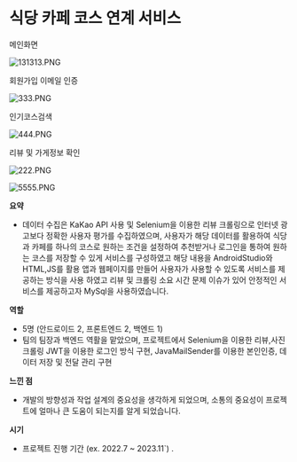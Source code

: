 # 식당 카페 코스 연계 서비스

메인화면

![131313.PNG](https://github.com/TutiTuti/HowAbout/blob/main/assets/131313.png)

회원가입 이메일 인증

![333.PNG](https://github.com/TutiTuti/HowAbout/blob/main/assets/333.png)

인기코스검색

![444.PNG](https://github.com/TutiTuti/HowAbout/blob/main/assets/444.png)

리뷰 및 가게정보 확인

![222.PNG](https://github.com/TutiTuti/HowAbout/blob/main/assets/222.png)

![5555.PNG](https://github.com/TutiTuti/HowAbout/blob/main/assets/5555.png)

**요약**

- 데이터 수집은 KaKao API 사용 및 Selenium을 이용한 리뷰 크롤링으로 인터넷 광고보다 정확한 사용자 평가를 수집하였으며, 사용자가 해당 데이터를 활용하여 식당과 카페를 하나의 코스로 원하는 조건을 설정하여 추천받거나 로그인을 통하여 원하는 코스를 저장할 수 있게 서비스를 구성하였고 해당 내용을 AndroidStudio와 HTML,JS를 활용 앱과 웹페이지를 만들어 사용자가 사용할 수 있도록 서비스를 제공하는 방식을 사용 하였고 리뷰 및 크롤링 소요 시간 문제 이슈가 있어 안정적인 서비스를 제공하고자 MySql을 사용하였습니다.

**역할**

- 5명 (안드로이드 2, 프론트엔드 2, 백엔드 1)
- 팀의 팀장과 백엔드 역활을 맡았으며, 프로젝트에서  Selenium을 이용한 리뷰,사진 크롤링
JWT을 이용한 로그인 방식 구현, JavaMailSender를 이용한 본인인증,
데이터 저장 및 전달 관리 구현

**느낀 점**

- 개발의 방향성과 작업 설계의 중요성을 생각하게 되었으며, 소통의 중요성이 프로젝트에 얼마나 큰 도움이 되는지를 알게 되었습니다.

**시기**

- 프로젝트 진행 기간 (ex. 2022.7 ~ 2023.11`) .
